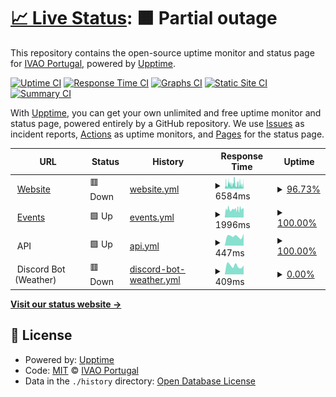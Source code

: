 # [📈 Live Status](https://ivao-portugal.github.io/status-page): <!--live status--> **🟧 Partial outage**

This repository contains the open-source uptime monitor and status page for [IVAO Portugal](https://pt.ivao.aero), powered by [Upptime](https://github.com/upptime/upptime).

[![Uptime CI](https://github.com/ivao-portugal/status-page/workflows/Uptime%20CI/badge.svg)](https://github.com/ivao-portugal/status-page/actions?query=workflow%3A%22Uptime+CI%22)
[![Response Time CI](https://github.com/ivao-portugal/status-page/workflows/Response%20Time%20CI/badge.svg)](https://github.com/ivao-portugal/status-page/actions?query=workflow%3A%22Response+Time+CI%22)
[![Graphs CI](https://github.com/ivao-portugal/status-page/workflows/Graphs%20CI/badge.svg)](https://github.com/ivao-portugal/status-page/actions?query=workflow%3A%22Graphs+CI%22)
[![Static Site CI](https://github.com/ivao-portugal/status-page/workflows/Static%20Site%20CI/badge.svg)](https://github.com/ivao-portugal/status-page/actions?query=workflow%3A%22Static+Site+CI%22)
[![Summary CI](https://github.com/ivao-portugal/status-page/workflows/Summary%20CI/badge.svg)](https://github.com/ivao-portugal/status-page/actions?query=workflow%3A%22Summary+CI%22)

With [Upptime](https://upptime.js.org), you can get your own unlimited and free uptime monitor and status page, powered entirely by a GitHub repository. We use [Issues](https://github.com/ivao-portugal/status-page/issues) as incident reports, [Actions](https://github.com/ivao-portugal/status-page/actions) as uptime monitors, and [Pages](https://ivao-portugal.github.io/status-page) for the status page.

<!--start: status pages-->
<!-- This summary is generated by Upptime (https://github.com/upptime/upptime) -->
<!-- Do not edit this manually, your changes will be overwritten -->
<!-- prettier-ignore -->
| URL | Status | History | Response Time | Uptime |
| --- | ------ | ------- | ------------- | ------ |
| <img alt="" src="https://icons.duckduckgo.com/ip3/pt.ivao.aero.ico" height="13"> [Website](https://pt.ivao.aero/portal) | 🟥 Down | [website.yml](https://github.com/IVAO-Portugal/status-page/commits/HEAD/history/website.yml) | <details><summary><img alt="Response time graph" src="./graphs/website/response-time-week.png" height="20"> 6584ms</summary><br><a href="https://status.pt.ivao.aero/history/website"><img alt="Response time 4902" src="https://img.shields.io/endpoint?url=https%3A%2F%2Fraw.githubusercontent.com%2FIVAO-Portugal%2Fstatus-page%2FHEAD%2Fapi%2Fwebsite%2Fresponse-time.json"></a><br><a href="https://status.pt.ivao.aero/history/website"><img alt="24-hour response time 6748" src="https://img.shields.io/endpoint?url=https%3A%2F%2Fraw.githubusercontent.com%2FIVAO-Portugal%2Fstatus-page%2FHEAD%2Fapi%2Fwebsite%2Fresponse-time-day.json"></a><br><a href="https://status.pt.ivao.aero/history/website"><img alt="7-day response time 6584" src="https://img.shields.io/endpoint?url=https%3A%2F%2Fraw.githubusercontent.com%2FIVAO-Portugal%2Fstatus-page%2FHEAD%2Fapi%2Fwebsite%2Fresponse-time-week.json"></a><br><a href="https://status.pt.ivao.aero/history/website"><img alt="30-day response time 6182" src="https://img.shields.io/endpoint?url=https%3A%2F%2Fraw.githubusercontent.com%2FIVAO-Portugal%2Fstatus-page%2FHEAD%2Fapi%2Fwebsite%2Fresponse-time-month.json"></a><br><a href="https://status.pt.ivao.aero/history/website"><img alt="1-year response time 5022" src="https://img.shields.io/endpoint?url=https%3A%2F%2Fraw.githubusercontent.com%2FIVAO-Portugal%2Fstatus-page%2FHEAD%2Fapi%2Fwebsite%2Fresponse-time-year.json"></a></details> | <details><summary><a href="https://status.pt.ivao.aero/history/website">96.73%</a></summary><a href="https://status.pt.ivao.aero/history/website"><img alt="All-time uptime 99.43%" src="https://img.shields.io/endpoint?url=https%3A%2F%2Fraw.githubusercontent.com%2FIVAO-Portugal%2Fstatus-page%2FHEAD%2Fapi%2Fwebsite%2Fuptime.json"></a><br><a href="https://status.pt.ivao.aero/history/website"><img alt="24-hour uptime 99.96%" src="https://img.shields.io/endpoint?url=https%3A%2F%2Fraw.githubusercontent.com%2FIVAO-Portugal%2Fstatus-page%2FHEAD%2Fapi%2Fwebsite%2Fuptime-day.json"></a><br><a href="https://status.pt.ivao.aero/history/website"><img alt="7-day uptime 96.73%" src="https://img.shields.io/endpoint?url=https%3A%2F%2Fraw.githubusercontent.com%2FIVAO-Portugal%2Fstatus-page%2FHEAD%2Fapi%2Fwebsite%2Fuptime-week.json"></a><br><a href="https://status.pt.ivao.aero/history/website"><img alt="30-day uptime 96.76%" src="https://img.shields.io/endpoint?url=https%3A%2F%2Fraw.githubusercontent.com%2FIVAO-Portugal%2Fstatus-page%2FHEAD%2Fapi%2Fwebsite%2Fuptime-month.json"></a><br><a href="https://status.pt.ivao.aero/history/website"><img alt="1-year uptime 98.92%" src="https://img.shields.io/endpoint?url=https%3A%2F%2Fraw.githubusercontent.com%2FIVAO-Portugal%2Fstatus-page%2FHEAD%2Fapi%2Fwebsite%2Fuptime-year.json"></a></details>
| <img alt="" src="https://icons.duckduckgo.com/ip3/events.pt.ivao.aero.ico" height="13"> [Events](https://events.pt.ivao.aero) | 🟩 Up | [events.yml](https://github.com/IVAO-Portugal/status-page/commits/HEAD/history/events.yml) | <details><summary><img alt="Response time graph" src="./graphs/events/response-time-week.png" height="20"> 1996ms</summary><br><a href="https://status.pt.ivao.aero/history/events"><img alt="Response time 3305" src="https://img.shields.io/endpoint?url=https%3A%2F%2Fraw.githubusercontent.com%2FIVAO-Portugal%2Fstatus-page%2FHEAD%2Fapi%2Fevents%2Fresponse-time.json"></a><br><a href="https://status.pt.ivao.aero/history/events"><img alt="24-hour response time 2249" src="https://img.shields.io/endpoint?url=https%3A%2F%2Fraw.githubusercontent.com%2FIVAO-Portugal%2Fstatus-page%2FHEAD%2Fapi%2Fevents%2Fresponse-time-day.json"></a><br><a href="https://status.pt.ivao.aero/history/events"><img alt="7-day response time 1996" src="https://img.shields.io/endpoint?url=https%3A%2F%2Fraw.githubusercontent.com%2FIVAO-Portugal%2Fstatus-page%2FHEAD%2Fapi%2Fevents%2Fresponse-time-week.json"></a><br><a href="https://status.pt.ivao.aero/history/events"><img alt="30-day response time 2651" src="https://img.shields.io/endpoint?url=https%3A%2F%2Fraw.githubusercontent.com%2FIVAO-Portugal%2Fstatus-page%2FHEAD%2Fapi%2Fevents%2Fresponse-time-month.json"></a><br><a href="https://status.pt.ivao.aero/history/events"><img alt="1-year response time 3634" src="https://img.shields.io/endpoint?url=https%3A%2F%2Fraw.githubusercontent.com%2FIVAO-Portugal%2Fstatus-page%2FHEAD%2Fapi%2Fevents%2Fresponse-time-year.json"></a></details> | <details><summary><a href="https://status.pt.ivao.aero/history/events">100.00%</a></summary><a href="https://status.pt.ivao.aero/history/events"><img alt="All-time uptime 95.12%" src="https://img.shields.io/endpoint?url=https%3A%2F%2Fraw.githubusercontent.com%2FIVAO-Portugal%2Fstatus-page%2FHEAD%2Fapi%2Fevents%2Fuptime.json"></a><br><a href="https://status.pt.ivao.aero/history/events"><img alt="24-hour uptime 100.00%" src="https://img.shields.io/endpoint?url=https%3A%2F%2Fraw.githubusercontent.com%2FIVAO-Portugal%2Fstatus-page%2FHEAD%2Fapi%2Fevents%2Fuptime-day.json"></a><br><a href="https://status.pt.ivao.aero/history/events"><img alt="7-day uptime 100.00%" src="https://img.shields.io/endpoint?url=https%3A%2F%2Fraw.githubusercontent.com%2FIVAO-Portugal%2Fstatus-page%2FHEAD%2Fapi%2Fevents%2Fuptime-week.json"></a><br><a href="https://status.pt.ivao.aero/history/events"><img alt="30-day uptime 96.03%" src="https://img.shields.io/endpoint?url=https%3A%2F%2Fraw.githubusercontent.com%2FIVAO-Portugal%2Fstatus-page%2FHEAD%2Fapi%2Fevents%2Fuptime-month.json"></a><br><a href="https://status.pt.ivao.aero/history/events"><img alt="1-year uptime 91.28%" src="https://img.shields.io/endpoint?url=https%3A%2F%2Fraw.githubusercontent.com%2FIVAO-Portugal%2Fstatus-page%2FHEAD%2Fapi%2Fevents%2Fuptime-year.json"></a></details>
| <img alt="" src="https://icons.duckduckgo.com/ip3/null.ico" height="13"> API | 🟩 Up | [api.yml](https://github.com/IVAO-Portugal/status-page/commits/HEAD/history/api.yml) | <details><summary><img alt="Response time graph" src="./graphs/api/response-time-week.png" height="20"> 447ms</summary><br><a href="https://status.pt.ivao.aero/history/api"><img alt="Response time 2579" src="https://img.shields.io/endpoint?url=https%3A%2F%2Fraw.githubusercontent.com%2FIVAO-Portugal%2Fstatus-page%2FHEAD%2Fapi%2Fapi%2Fresponse-time.json"></a><br><a href="https://status.pt.ivao.aero/history/api"><img alt="24-hour response time 503" src="https://img.shields.io/endpoint?url=https%3A%2F%2Fraw.githubusercontent.com%2FIVAO-Portugal%2Fstatus-page%2FHEAD%2Fapi%2Fapi%2Fresponse-time-day.json"></a><br><a href="https://status.pt.ivao.aero/history/api"><img alt="7-day response time 447" src="https://img.shields.io/endpoint?url=https%3A%2F%2Fraw.githubusercontent.com%2FIVAO-Portugal%2Fstatus-page%2FHEAD%2Fapi%2Fapi%2Fresponse-time-week.json"></a><br><a href="https://status.pt.ivao.aero/history/api"><img alt="30-day response time 985" src="https://img.shields.io/endpoint?url=https%3A%2F%2Fraw.githubusercontent.com%2FIVAO-Portugal%2Fstatus-page%2FHEAD%2Fapi%2Fapi%2Fresponse-time-month.json"></a><br><a href="https://status.pt.ivao.aero/history/api"><img alt="1-year response time 2595" src="https://img.shields.io/endpoint?url=https%3A%2F%2Fraw.githubusercontent.com%2FIVAO-Portugal%2Fstatus-page%2FHEAD%2Fapi%2Fapi%2Fresponse-time-year.json"></a></details> | <details><summary><a href="https://status.pt.ivao.aero/history/api">100.00%</a></summary><a href="https://status.pt.ivao.aero/history/api"><img alt="All-time uptime 91.01%" src="https://img.shields.io/endpoint?url=https%3A%2F%2Fraw.githubusercontent.com%2FIVAO-Portugal%2Fstatus-page%2FHEAD%2Fapi%2Fapi%2Fuptime.json"></a><br><a href="https://status.pt.ivao.aero/history/api"><img alt="24-hour uptime 100.00%" src="https://img.shields.io/endpoint?url=https%3A%2F%2Fraw.githubusercontent.com%2FIVAO-Portugal%2Fstatus-page%2FHEAD%2Fapi%2Fapi%2Fuptime-day.json"></a><br><a href="https://status.pt.ivao.aero/history/api"><img alt="7-day uptime 100.00%" src="https://img.shields.io/endpoint?url=https%3A%2F%2Fraw.githubusercontent.com%2FIVAO-Portugal%2Fstatus-page%2FHEAD%2Fapi%2Fapi%2Fuptime-week.json"></a><br><a href="https://status.pt.ivao.aero/history/api"><img alt="30-day uptime 92.45%" src="https://img.shields.io/endpoint?url=https%3A%2F%2Fraw.githubusercontent.com%2FIVAO-Portugal%2Fstatus-page%2FHEAD%2Fapi%2Fapi%2Fuptime-month.json"></a><br><a href="https://status.pt.ivao.aero/history/api"><img alt="1-year uptime 93.25%" src="https://img.shields.io/endpoint?url=https%3A%2F%2Fraw.githubusercontent.com%2FIVAO-Portugal%2Fstatus-page%2FHEAD%2Fapi%2Fapi%2Fuptime-year.json"></a></details>
| <img alt="" src="https://discord.com/assets/41484d92c876f76b20c7f746221e8151.svg" height="13"> Discord Bot (Weather) | 🟥 Down | [discord-bot-weather.yml](https://github.com/IVAO-Portugal/status-page/commits/HEAD/history/discord-bot-weather.yml) | <details><summary><img alt="Response time graph" src="./graphs/discord-bot-weather/response-time-week.png" height="20"> 409ms</summary><br><a href="https://status.pt.ivao.aero/history/discord-bot-weather"><img alt="Response time 451" src="https://img.shields.io/endpoint?url=https%3A%2F%2Fraw.githubusercontent.com%2FIVAO-Portugal%2Fstatus-page%2FHEAD%2Fapi%2Fdiscord-bot-weather%2Fresponse-time.json"></a><br><a href="https://status.pt.ivao.aero/history/discord-bot-weather"><img alt="24-hour response time 414" src="https://img.shields.io/endpoint?url=https%3A%2F%2Fraw.githubusercontent.com%2FIVAO-Portugal%2Fstatus-page%2FHEAD%2Fapi%2Fdiscord-bot-weather%2Fresponse-time-day.json"></a><br><a href="https://status.pt.ivao.aero/history/discord-bot-weather"><img alt="7-day response time 409" src="https://img.shields.io/endpoint?url=https%3A%2F%2Fraw.githubusercontent.com%2FIVAO-Portugal%2Fstatus-page%2FHEAD%2Fapi%2Fdiscord-bot-weather%2Fresponse-time-week.json"></a><br><a href="https://status.pt.ivao.aero/history/discord-bot-weather"><img alt="30-day response time 396" src="https://img.shields.io/endpoint?url=https%3A%2F%2Fraw.githubusercontent.com%2FIVAO-Portugal%2Fstatus-page%2FHEAD%2Fapi%2Fdiscord-bot-weather%2Fresponse-time-month.json"></a><br><a href="https://status.pt.ivao.aero/history/discord-bot-weather"><img alt="1-year response time 446" src="https://img.shields.io/endpoint?url=https%3A%2F%2Fraw.githubusercontent.com%2FIVAO-Portugal%2Fstatus-page%2FHEAD%2Fapi%2Fdiscord-bot-weather%2Fresponse-time-year.json"></a></details> | <details><summary><a href="https://status.pt.ivao.aero/history/discord-bot-weather">0.00%</a></summary><a href="https://status.pt.ivao.aero/history/discord-bot-weather"><img alt="All-time uptime 72.80%" src="https://img.shields.io/endpoint?url=https%3A%2F%2Fraw.githubusercontent.com%2FIVAO-Portugal%2Fstatus-page%2FHEAD%2Fapi%2Fdiscord-bot-weather%2Fuptime.json"></a><br><a href="https://status.pt.ivao.aero/history/discord-bot-weather"><img alt="24-hour uptime 0.00%" src="https://img.shields.io/endpoint?url=https%3A%2F%2Fraw.githubusercontent.com%2FIVAO-Portugal%2Fstatus-page%2FHEAD%2Fapi%2Fdiscord-bot-weather%2Fuptime-day.json"></a><br><a href="https://status.pt.ivao.aero/history/discord-bot-weather"><img alt="7-day uptime 0.00%" src="https://img.shields.io/endpoint?url=https%3A%2F%2Fraw.githubusercontent.com%2FIVAO-Portugal%2Fstatus-page%2FHEAD%2Fapi%2Fdiscord-bot-weather%2Fuptime-week.json"></a><br><a href="https://status.pt.ivao.aero/history/discord-bot-weather"><img alt="30-day uptime 1.38%" src="https://img.shields.io/endpoint?url=https%3A%2F%2Fraw.githubusercontent.com%2FIVAO-Portugal%2Fstatus-page%2FHEAD%2Fapi%2Fdiscord-bot-weather%2Fuptime-month.json"></a><br><a href="https://status.pt.ivao.aero/history/discord-bot-weather"><img alt="1-year uptime 41.06%" src="https://img.shields.io/endpoint?url=https%3A%2F%2Fraw.githubusercontent.com%2FIVAO-Portugal%2Fstatus-page%2FHEAD%2Fapi%2Fdiscord-bot-weather%2Fuptime-year.json"></a></details>

<!--end: status pages-->

[**Visit our status website →**](https://ivao-portugal.github.io/status-page)

## 📄 License

- Powered by: [Upptime](https://github.com/upptime/upptime)
- Code: [MIT](./LICENSE) © [IVAO Portugal](https://pt.ivao.aero)
- Data in the `./history` directory: [Open Database License](https://opendatacommons.org/licenses/odbl/1-0/)
